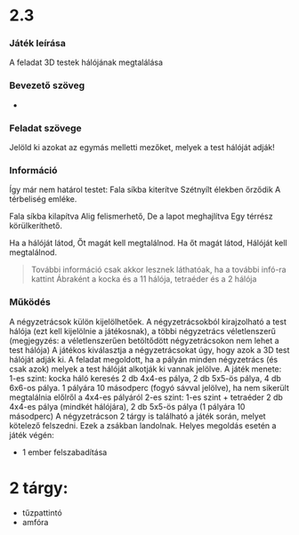 # 2.3

### Játék leírása 
A feladat 3D testek hálójának megtalálása
### Bevezető szöveg
-
### Feladat szövege
Jelöld ki azokat az egymás melletti mezőket, melyek a test hálóját adják!
### Információ
Így már nem határol testet:
Fala síkba kiterítve
Szétnyílt élekben őrződik
A térbeliség emléke.

Fala síkba kilapítva
Alig felismerhető,
De a lapot meghajlítva
Egy térrész körülkeríthető.

Ha a hálóját látod,
Őt magát kell megtalálnod.
Ha őt magát látod,
Hálóját kell megtalálnod.

> További információ csak akkor lesznek láthatóak, ha a további infó-ra kattint 
> Ábraként a kocka és a 11 hálója, tetraéder és a 2 hálója

### Működés
A négyzetrácsok külön kijelölhetőek. A négyzetrácsokból kirajzolható a test hálója (ezt kell kijelölnie a játékosnak), a többi négyzetrács véletlenszerű (megjegyzés: a véletlenszerűen betöltődött négyzetrácsokon nem lehet a test hálója) 
A játékos kiválasztja a négyzetrácsokat úgy, hogy azok a 3D test hálóját adják ki. 
A feladat megoldott, ha a pályán minden négyzetrács (és csak azok) melyek a test hálóját alkotják ki vannak jelölve. 
A játék menete:
1-es szint: kocka háló keresés 2 db 4x4-es pálya, 2 db 5x5-ös pálya, 4 db 6x6-os pálya. 
1 pályára 10 másodperc (fogyó sávval jelölve), 
ha nem sikerült megtalálnia előlről a 4x4-es pályáról
2-es szint: 1-es szint + tetraéder 2 db 4x4-es pálya (mindkét hálójára), 2 db 5x5-ös pálya (1 pályára 10 másodperc)
A négyzetrácson 2 tárgy is található a játék során, melyet kötelező felszedni. Ezek a zsákban landolnak.
Helyes megoldás esetén a játék végén:
- 1 ember felszabadítása

# 2 tárgy:
- tűzpattintó
- amfóra
